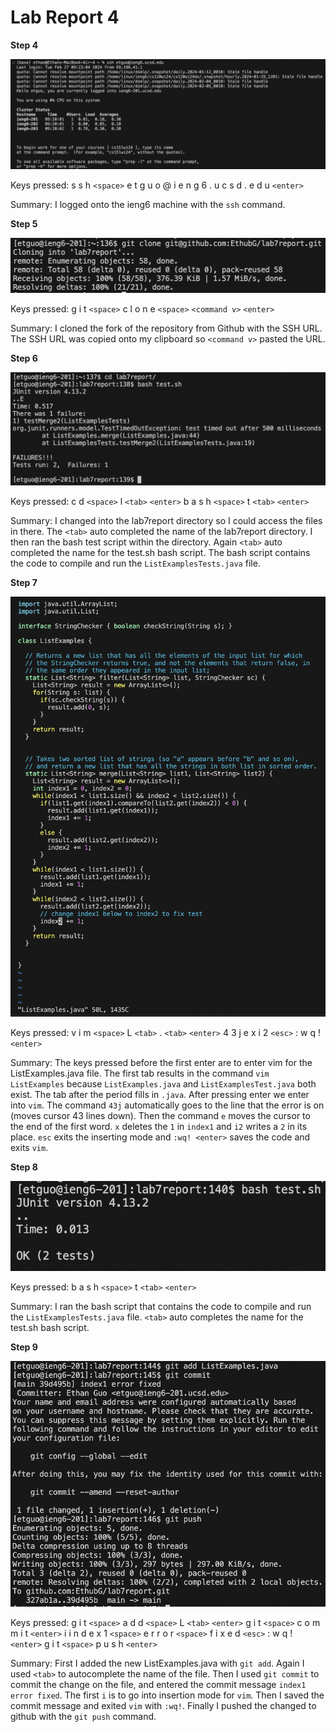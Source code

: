 # Lab Report 4

**Step 4**

![image one](Screen%20Shot%202024-02-27%20at%209.24.55%20AM.png)

Keys pressed: s s h `<space>` e t g u o @ i e n g 6 . u c s d . e d u `<enter>`

Summary: I logged onto the ieng6 machine with the `ssh` command. 

**Step 5**

![image two](Screen%20Shot%202024-02-27%20at%205.01.44%20PM.png)

Keys pressed: g i t `<space>` c l o n e `<space>` `<command v>` `<enter>`

Summary: I cloned the fork of the repository from Github with the SSH URL. The SSH URL was copied onto my clipboard so `<command v>` pasted the URL. 

**Step 6**

![image three](Screen%20Shot%202024-02-27%20at%205.07.12%20PM.png)

Keys pressed: c d `<space>` l `<tab>` `<enter>` b a s h `<space>` t `<tab>` `<enter>`

Summary: I changed into the lab7report directory so I could access the files in there. The `<tab>` auto completed the name of the lab7report directory. I then ran the bash test script within the directory. Again `<tab>` auto completed the name for the test.sh bash script. The bash script contains the code to compile and run the `ListExamplesTests.java` file.

**Step 7**

![image four](Screen%20Shot%202024-02-27%20at%205.16.22%20PM.png)

Keys pressed: v i m `<space>` L `<tab>` . `<tab>` `<enter>` 4 3 j e x i 2 `<esc>` : w q ! `<enter>`

Summary: The keys pressed before the first enter are to enter vim for the ListExamples.java file. The first tab results in the command `vim ListExamples` because `ListExamples.java` and `ListExamplesTest.java` both exist. The tab after the period fills in `.java`. After pressing enter we enter into `vim`. The command `43j` automatically goes to the line that the error is on (moves cursor 43 lines down). Then the command `e` moves the cursor to the end of the first word. `x` deletes the `1` in `index1` and `i2` writes a `2` in its place. `esc` exits the inserting mode and `:wq! <enter>` saves the code and exits `vim`. 

**Step 8**

![image five](Screen%20Shot%202024-02-27%20at%205.23.19%20PM.png)

Keys pressed: b a s h `<space>` t `<tab>` `<enter>`

Summary: I ran the bash script that contains the code to compile and run the `ListExamplesTests.java` file. `<tab>` auto completes the name for the test.sh bash script.

**Step 9**

![image six](https://github.com/EthubG/cse15l-lab-reports/blob/main/Screen%20Shot%202024-02-27%20at%205.31.18%20PM.png)

Keys pressed: g i t `<space>` a d d `<space>` L `<tab>` `<enter>` g i t `<space>` c o m m i t `<enter>` i i n d e x 1 `<space>` e r r o r `<space>` f i x e d `<esc>` : w q ! `<enter>` g i t `<space>` p u s h `<enter>`

Summary: First I added the new ListExamples.java with `git add`. Again I used `<tab>` to autocomplete the name of the file. Then I used `git commit` to commit the change on the file, and entered the commit message `index1 error fixed`. The first `i` is to go into insertion mode for `vim`. Then I saved the commit message and exited `vim` with `:wq!`. Finally I pushed the changed to github with the `git push` command.
